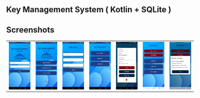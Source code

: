 ## Key Management System ( Kotlin + SQLite )

## Screenshots

<table>
  <tr>
    <td><img src=".readme/1.jpeg" alt="Screenshot 1" width="200"/></td>
    <td><img src=".readme/2.jpeg" alt="Screenshot 2" width="200"/></td>
    <td><img src=".readme/3.jpeg" alt="Screenshot 3" width="200"/></td>
    <td><img src=".readme/4.jpeg" alt="Screenshot 4" width="200"/></td>
    <td><img src=".readme/5.png" alt="Screenshot 5" width="200"/></td>
    <td><img src=".readme/6.jpeg" alt="Screenshot 6" width="200"/></td>
    <td><img src=".readme/7.png" alt="Screenshot 6" width="200"/></td>
  </tr>
  <tr>
    
  </tr>
</table>
